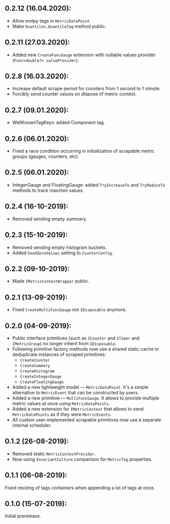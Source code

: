 ## 0.2.12 (16.04.2020):

- Allow emtpy tags in `MetricDataPoint`.
- Make `Quantiles.QuantileTag` method public.

## 0.2.11 (27.03.2020):

- Added new `CreateFuncGauge` extension with nullable values provider (`Func<double?> valueProvider`).

## 0.2.8 (16.03.2020):

- Increase default scrape period for counters from 1 second to 1 minute.
- Forcibly send counter values on dispose of metric context.

## 0.2.7 (09.01.2020):

- WellKnownTagKeys: added Component tag.

## 0.2.6 (06.01.2020):

- Fixed a race condition occurring in initialization of scrapable metric groups (gauges, counters, etc).

## 0.2.5 (06.01.2020):

- IntegerGauge and FloatingGauge: added `TryIncreaseTo` and `TryReduceTo` methods to track max/min values.

## 0.2.4 (16-10-2019):

- Removed sending empty summary.

## 0.2.3 (15-10-2019):

- Removed sending empty histogram buckets.
- Added `SendZeroValues` setting to `CounterConfig`.

## 0.2.2 (09-10-2019):

- Made `IMetricContextWrapper` public.

## 0.2.1 (13-09-2019):

- Fixed `CreateMultiFuncGauge` not `IDisposable` anymore.

## 0.2.0 (04-09-2019):

- Public interface primitives (such as `ICounter` and `ITimer` and `IMetricGroup`) no longer inherit from `IDisposable`.
- Following primitive factory methods now use a shared static cache to deduplicate instances of scraped primitives:
	- `CreateCounter`
	- `CreateSummary`
	- `CreateHistogram`
	- `CreateIntegerGauge`
	- `CreateFloatingGauge`
- Added a new lightweight model — `MetricDataPoint`. It's a simple alternative to `MetricEvent` that can be constructed by users.
- Added a new primitive — `MultiFuncGauge`. It allows to provide multiple metric values at once using `MetricDataPoints`.
- Added a new extension for `IMetricContext` that allows to send `MetricDataPoints` as if they were `MetricEvents`.
- All custom user-implemented scrapable primitives now use a separate internal scheduler.

## 0.1.2 (26-08-2019):

- Removed static `MetricContextProvider`.
- Now using `InvariantCulture` comparison for `MetricTag` properties.

## 0.1.1 (06-08-2019):

Fixed resizing of tags containers when appending a lot of tags at once.

## 0.1.0 (15-07-2019): 

Initial prerelease.